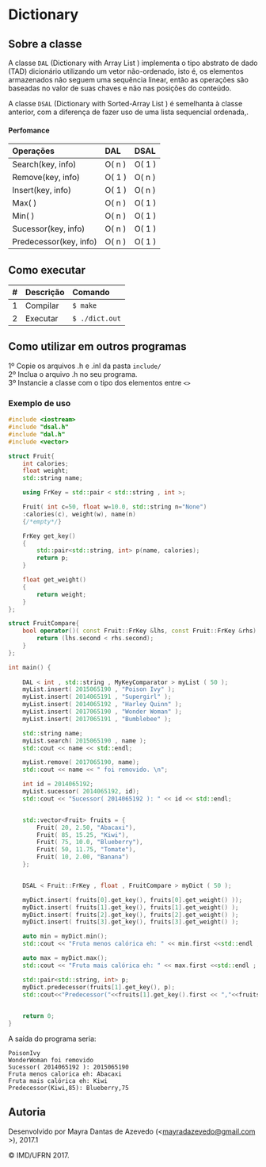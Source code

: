 # Dictionary

## Sobre a classe

A classe ```DAL``` (Dictionary with Array List ) implementa o tipo abstrato de dado (TAD) dicionário utilizando um vetor não-ordenado, isto é, os elementos armazenados não seguem uma sequência linear, então as operações são baseadas no valor de suas chaves e não nas posições do conteúdo.

A classe ```DSAL``` (Dictionary with Sorted-Array List ) é semelhanta à classe anterior, com a diferença de fazer uso de uma lista sequencial ordenada,.

#### Perfomance

| Operações  | DAL           | DSAL  |
| :------------- |:-------------| :-----|
| Search(key, info) | O( n ) | O( 1 ) |
| Remove(key, info) | O( 1 ) | O( n ) |
| Insert(key, info) | O( 1 ) | O( n ) |
| Max( ) | O( n )   | O( 1 ) |
| Min( ) | O( n ) | O( 1 ) |
| Sucessor(key, info) | O( n )   | O( 1 ) |
| Predecessor(key, info) | O( n ) | O( 1 ) |


## Como executar

| #       | Descrição           | Comando  |
| :------------- |:-------------| :-----|
| 1      | Compilar | ```$ make``` |
| 2      | Executar   | ```$ ./dict.out``` |

## Como utilizar em outros programas

1º Copie os arquivos .h e .inl da pasta ```include/```<br/>
2º Inclua o arquivo .h no seu programa.<br/>
3º Instancie a classe com o tipo dos elementos entre ```<>```

### Exemplo de uso
```cpp
#include <iostream>
#include "dsal.h"
#include "dal.h"
#include <vector>

struct Fruit{
    int calories;
    float weight;
    std::string name;

    using FrKey = std::pair < std::string , int >;

    Fruit( int c=50, float w=10.0, std::string n="None")
    :calories(c), weight(w), name(n)
    {/*empty*/}

    FrKey get_key()
    {
        std::pair<std::string, int> p(name, calories);
        return p; 
    }

    float get_weight()
    {
        return weight;
    }
};

struct FruitCompare{
    bool operator()( const Fruit::FrKey &lhs, const Fruit::FrKey &rhs) const{
        return (lhs.second < rhs.second);
    }
};

int main() {
    
    DAL < int , std::string , MyKeyComparator > myList ( 50 );
    myList.insert( 2015065190 , "Poison Ivy" );
    myList.insert( 2014065191 , "Supergirl" );
    myList.insert( 2014065192 , "Harley Quinn" );
    myList.insert( 2017065190 , "Wonder Woman" );
    myList.insert( 2017065191 , "Bumblebee" );

    std::string name;
    myList.search( 2015065190 , name );
    std::cout << name << std::endl;

    myList.remove( 2017065190, name);
    std::cout << name << " foi removido. \n";

    int id = 2014065192;
    myList.sucessor( 2014065192, id);
    std::cout << "Sucessor( 2014065192 ): " << id << std::endl;


    std::vector<Fruit> fruits = {
        Fruit( 20, 2.50, "Abacaxi"),
        Fruit( 85, 15.25, "Kiwi"),
        Fruit( 75, 10.0, "Blueberry"),
        Fruit( 50, 11.75, "Tomate"),
        Fruit( 10, 2.00, "Banana")
    };


    DSAL < Fruit::FrKey , float , FruitCompare > myDict ( 50 );

    myDict.insert( fruits[0].get_key(), fruits[0].get_weight() ));
    myDict.insert( fruits[1].get_key(), fruits[1].get_weight() );
    myDict.insert( fruits[2].get_key(), fruits[2].get_weight() );
    myDict.insert( fruits[3].get_key(), fruits[3].get_weight() );

    auto min = myDict.min();
    std::cout << "Fruta menos calórica eh: " << min.first <<std::endl ;

    auto max = myDict.max();
    std::cout << "Fruta mais calórica eh: " << max.first <<std::endl ;

    std::pair<std::string, int> p;
    myDict.predecessor(fruits[1].get_key(), p);
    std::cout<<"Predecessor("<<fruits[1].get_key().first << ","<<fruits[1].get_key().second <<"): "<< p.first<<","<<p.second<<std::endl;
    

    return 0;
}
```

A saída do programa seria:
```
PoisonIvy
WonderWoman foi removido
Sucessor( 2014065192 ): 2015065190
Fruta menos calorica eh: Abacaxi
Fruta mais calórica eh: Kiwi
Predecessor(Kiwi,85): Blueberry,75
```


## Autoria

Desenvolvido por Mayra Dantas de Azevedo (<mayradazevedo@gmail.com >), 2017.1

&copy; IMD/UFRN 2017.
